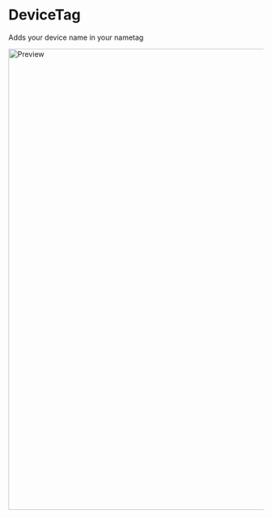 # DeviceTag
Adds your device name in your nametag

<img width="910" alt="Preview" src="https://user-images.githubusercontent.com/70841501/156674926-73bb6635-ba90-4943-ac8a-a2c77af3d56c.png">
